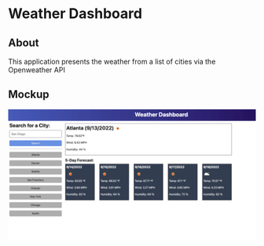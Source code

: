 # Weather Dashboard

## About

This application presents the weather from a list of cities via the Openweather API

## Mockup

![Weather Dashboard Mockup](./assets/06-server-side-apis-homework-demo.png)
